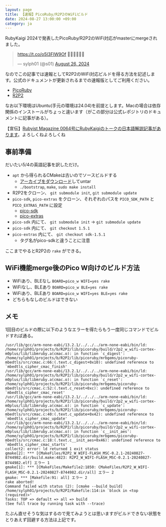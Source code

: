 ```yaml
---
layout: page
title: 【速報】PicoRuby/R2P2のWiFiビルド
date: 2024-08-27 13:00:00 +09:00
category: ja
---
```


RubyKaigi 2024で発表したPicoRuby/R2P2のWiFi対応がmasterにmergeされました。

<blockquote class="twitter-tweet"><p lang="qme" dir="ltr"><a href="https://t.co/o5I3FIW9Of">https://t.co/o5I3FIW9Of</a> 🎉🎉🎉🎉🎉🎉</p>&mdash; sylph01 (@s01) <a href="https://twitter.com/s01/status/1828051249574633863?ref_src=twsrc%5Etfw">August 26, 2024</a></blockquote> <script async src="https://platform.twitter.com/widgets.js" charset="utf-8"></script>

なのでこの記事では速報としてR2P2のWiFi対応ビルドを得る方法を記述します。公式のドキュメントが更新されるまでの速報版としてご利用ください。

- [PicoRuby](https://github.com/picoruby/picoruby)
- [R2P2](https://github.com/picoruby/R2P2)

なお以下環境はUbuntu(手元の環境は24.04)を前提とします。Macの場合は依存関係のインストールがちょっと違います（がこの部分は公式レポジトリのドキュメントに記事がある）。

【宣伝】[Rubyist Magazine 0064号にRubyKaigiのトークの日本語解説記事があります](https://magazine.rubyist.net/articles/0064/AddingSecurityToMicrocontrollerRubyJa.html)。よろしくねよろしくね

## 事前準備

だいたい5/4の英語記事を訳しただけ。

- `apt` から得られるCMakeは古いのでソースビルドする
  - [アーカイブをダウンロード](https://cmake.org/download/)してuntar
  - `./bootstrap`, `make`, `sudo make install`
- R2P2をクローン、 `git submodule init`, `git submodule update`
- `pico-sdk`, `pico-extras` をクローン、それぞれのパスを `PICO_SDK_PATH` と `PICO_EXTRAS_PATH` に設定
  - [pico-sdk](https://github.com/raspberrypi/pico-sdk)
  - [pico-extras](https://github.com/raspberrypi/pico-extras)
- `pico-sdk` 内にて、 `git submodule init` → `git submodule update`
- `pico-sdk` 内にて、 `git checkout 1.5.1`
- `pico-extras` 内にて、 `git checkout sdk-1.5.1`
  - タグ名がpico-sdkと違うことに注意

ここまでやるとR2P2の `rake` ができる。

## WiFi機能merge後のPico W向けのビルド方法

- WiFiあり、BLEなし `BOARD=pico_w WIFI=yes rake`
- WiFiなし、BLEあり `BOARD=pico_w BLE=yes rake`
- WiFiあり、BLEあり `BOARD=pico_w WIFI=yes BLE=yes rake`
- どちらもなしのビルドはできない

## メモ

1回目のビルドの際に以下のようなエラーを得たらもう一度同じコマンドでビルドすれば通る。

```
/usr/lib/gcc/arm-none-eabi/13.2.1/../../../arm-none-eabi/bin/ld: /home/sylph01/projects/b/R2P2/lib/picoruby/build/r2p2_w_wifi-cortex-m0plus/lib/libmruby.a(cmac.o): in function `c_digest':
/home/sylph01/projects/b/R2P2/lib/picoruby/mrbgems/picoruby-mbedtls/src/cmac.c:66:(.text.c_digest+0x10): undefined reference to `mbedtls_cipher_cmac_finish'
/usr/lib/gcc/arm-none-eabi/13.2.1/../../../arm-none-eabi/bin/ld: /home/sylph01/projects/b/R2P2/lib/picoruby/build/r2p2_w_wifi-cortex-m0plus/lib/libmruby.a(cmac.o): in function `c_reset':
/home/sylph01/projects/b/R2P2/lib/picoruby/mrbgems/picoruby-mbedtls/src/cmac.c:52:(.text.c_reset+0xc): undefined reference to `mbedtls_cipher_cmac_reset'
/usr/lib/gcc/arm-none-eabi/13.2.1/../../../arm-none-eabi/bin/ld: /home/sylph01/projects/b/R2P2/lib/picoruby/build/r2p2_w_wifi-cortex-m0plus/lib/libmruby.a(cmac.o): in function `c_update':
/home/sylph01/projects/b/R2P2/lib/picoruby/mrbgems/picoruby-mbedtls/src/cmac.c:40:(.text.c_update+0x42): undefined reference to `mbedtls_cipher_cmac_update'
/usr/lib/gcc/arm-none-eabi/13.2.1/../../../arm-none-eabi/bin/ld: /home/sylph01/projects/b/R2P2/lib/picoruby/build/r2p2_w_wifi-cortex-m0plus/lib/libmruby.a(cmac.o): in function `c__init_aes':
/home/sylph01/projects/b/R2P2/lib/picoruby/mrbgems/picoruby-mbedtls/src/cmac.c:18:(.text.c__init_aes+0x46): undefined reference to `mbedtls_cipher_cmac_starts'
collect2: error: ld returned 1 exit status
gmake[2]: *** [CMakeFiles/R2P2_W_WIFI-FLASH_MSC-0.2.1-20240827-8744982.dir/build.make:4823: R2P2_W_WIFI-FLASH_MSC-0.2.1-20240827-8744982.elf] エラー 1
gmake[1]: *** [CMakeFiles/Makefile2:1850: CMakeFiles/R2P2_W_WIFI-FLASH_MSC-0.2.1-20240827-8744982.dir/all] エラー 2
gmake: *** [Makefile:91: all] エラー 2
rake aborted!
Command failed with status (2): [cmake --build build]
/home/sylph01/projects/b/R2P2/Rakefile:114:in `block in <top (required)>'
Tasks: TOP => default => all => build
(See full trace by running task with --trace)
```

たぶん直せそうな気はするので見てみようとは思いますがビルドできない状態をとりあえず回避する方法は上記です。